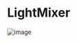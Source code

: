 # LightMixer
![image](https://github.com/solairx/LightMixer/assets/40704522/1e11e657-2717-4619-bf5a-0e0de77e0652)
